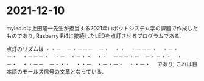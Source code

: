 # 2021-12-10

myled.cは上田隆一先生が担当する2021年ロボットシステム学の課題で作成したものであり,  Rasberry Pi4に接続したLEDを点灯させるプログラムである.

点灯のリズムは
・・－　－・－－－　－・　・・　・－－－・　・－・－・　・－－－・　・－　・－・・　・・　－－－・－　－・－・・　・－・　・・－－　－・・・　・・－　・－・－・　・・－・　
であり, これは日本語のモールス信号の文章となっている.

